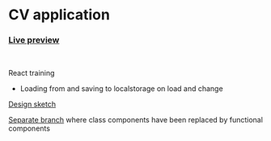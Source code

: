 # CV application

### [Live preview](https://mart-in-a-jar.github.io/odin-cv-project/)
<br>

React training  
- Loading from and saving to localstorage on load and change


[Design sketch](https://www.figma.com/file/s7hRZvpWIZDuEip5WaN8IJ/CV-application?node-id=0%3A1&t=yzdxV7nzu88B6FGL-0)

[Separate branch](https://github.com/mart-in-a-jar/odin-cv-project/tree/functional-components) where class components have been replaced by functional components
